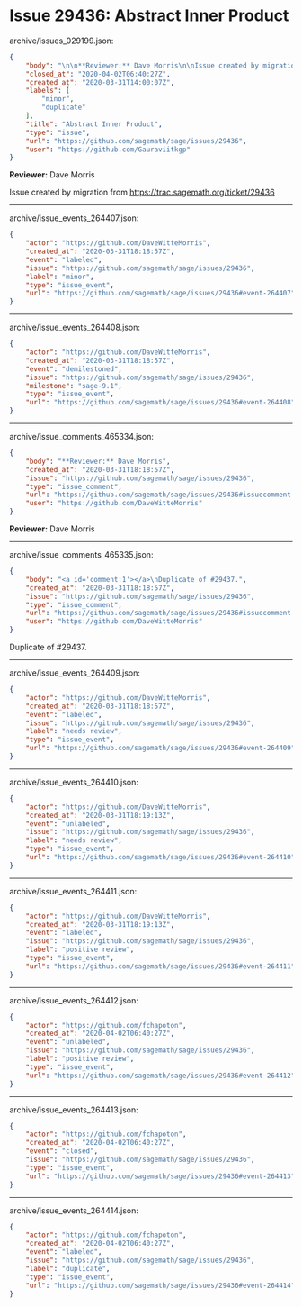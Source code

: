 # Issue 29436: Abstract Inner Product

archive/issues_029199.json:
```json
{
    "body": "\n\n**Reviewer:** Dave Morris\n\nIssue created by migration from https://trac.sagemath.org/ticket/29436\n\n",
    "closed_at": "2020-04-02T06:40:27Z",
    "created_at": "2020-03-31T14:00:07Z",
    "labels": [
        "minor",
        "duplicate"
    ],
    "title": "Abstract Inner Product",
    "type": "issue",
    "url": "https://github.com/sagemath/sage/issues/29436",
    "user": "https://github.com/Gauraviitkgp"
}
```


**Reviewer:** Dave Morris

Issue created by migration from https://trac.sagemath.org/ticket/29436





---

archive/issue_events_264407.json:
```json
{
    "actor": "https://github.com/DaveWitteMorris",
    "created_at": "2020-03-31T18:18:57Z",
    "event": "labeled",
    "issue": "https://github.com/sagemath/sage/issues/29436",
    "label": "minor",
    "type": "issue_event",
    "url": "https://github.com/sagemath/sage/issues/29436#event-264407"
}
```



---

archive/issue_events_264408.json:
```json
{
    "actor": "https://github.com/DaveWitteMorris",
    "created_at": "2020-03-31T18:18:57Z",
    "event": "demilestoned",
    "issue": "https://github.com/sagemath/sage/issues/29436",
    "milestone": "sage-9.1",
    "type": "issue_event",
    "url": "https://github.com/sagemath/sage/issues/29436#event-264408"
}
```



---

archive/issue_comments_465334.json:
```json
{
    "body": "**Reviewer:** Dave Morris",
    "created_at": "2020-03-31T18:18:57Z",
    "issue": "https://github.com/sagemath/sage/issues/29436",
    "type": "issue_comment",
    "url": "https://github.com/sagemath/sage/issues/29436#issuecomment-465334",
    "user": "https://github.com/DaveWitteMorris"
}
```

**Reviewer:** Dave Morris



---

archive/issue_comments_465335.json:
```json
{
    "body": "<a id='comment:1'></a>\nDuplicate of #29437.",
    "created_at": "2020-03-31T18:18:57Z",
    "issue": "https://github.com/sagemath/sage/issues/29436",
    "type": "issue_comment",
    "url": "https://github.com/sagemath/sage/issues/29436#issuecomment-465335",
    "user": "https://github.com/DaveWitteMorris"
}
```

<a id='comment:1'></a>
Duplicate of #29437.



---

archive/issue_events_264409.json:
```json
{
    "actor": "https://github.com/DaveWitteMorris",
    "created_at": "2020-03-31T18:18:57Z",
    "event": "labeled",
    "issue": "https://github.com/sagemath/sage/issues/29436",
    "label": "needs review",
    "type": "issue_event",
    "url": "https://github.com/sagemath/sage/issues/29436#event-264409"
}
```



---

archive/issue_events_264410.json:
```json
{
    "actor": "https://github.com/DaveWitteMorris",
    "created_at": "2020-03-31T18:19:13Z",
    "event": "unlabeled",
    "issue": "https://github.com/sagemath/sage/issues/29436",
    "label": "needs review",
    "type": "issue_event",
    "url": "https://github.com/sagemath/sage/issues/29436#event-264410"
}
```



---

archive/issue_events_264411.json:
```json
{
    "actor": "https://github.com/DaveWitteMorris",
    "created_at": "2020-03-31T18:19:13Z",
    "event": "labeled",
    "issue": "https://github.com/sagemath/sage/issues/29436",
    "label": "positive review",
    "type": "issue_event",
    "url": "https://github.com/sagemath/sage/issues/29436#event-264411"
}
```



---

archive/issue_events_264412.json:
```json
{
    "actor": "https://github.com/fchapoton",
    "created_at": "2020-04-02T06:40:27Z",
    "event": "unlabeled",
    "issue": "https://github.com/sagemath/sage/issues/29436",
    "label": "positive review",
    "type": "issue_event",
    "url": "https://github.com/sagemath/sage/issues/29436#event-264412"
}
```



---

archive/issue_events_264413.json:
```json
{
    "actor": "https://github.com/fchapoton",
    "created_at": "2020-04-02T06:40:27Z",
    "event": "closed",
    "issue": "https://github.com/sagemath/sage/issues/29436",
    "type": "issue_event",
    "url": "https://github.com/sagemath/sage/issues/29436#event-264413"
}
```



---

archive/issue_events_264414.json:
```json
{
    "actor": "https://github.com/fchapoton",
    "created_at": "2020-04-02T06:40:27Z",
    "event": "labeled",
    "issue": "https://github.com/sagemath/sage/issues/29436",
    "label": "duplicate",
    "type": "issue_event",
    "url": "https://github.com/sagemath/sage/issues/29436#event-264414"
}
```
